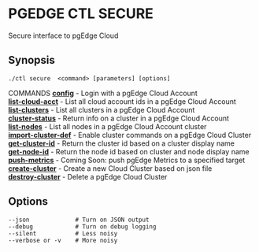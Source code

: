 # PGEDGE CTL SECURE
Secure interface to pgEdge Cloud

## Synopsis
    ./ctl secure  <command> [parameters] [options]   

COMMANDS
[**config**](doc/secure-config.md)                         - Login with a pgEdge Cloud Account<br>
[**list-cloud-acct**](doc/secure-list-cloud-acct.md)       - List all cloud account ids in a pgEdge Cloud Account<br>
[**list-clusters**](doc/secure-list-clusters.md)           - List all clusters in a pgEdge Cloud Account<br>
[**cluster-status**](doc/secure-cluster-status.md)         - Return info on a cluster in a pgEdge Cloud Account<br>
[**list-nodes**](doc/secure-list-nodes.md)                 - List all nodes in a pgEdge Cloud Account cluster<br>
[**import-cluster-def**](doc/secure-import-cluster-def.md) - Enable cluster commands on a pgEdge Cloud Cluster<br>
[**get-cluster-id**](doc/secure-get-cluster-id.md)         - Return the cluster id based on a cluster display name<br>
[**get-node-id**](doc/secure-get-node-id.md)               - Return the node id based on cluster and node display name<br>
[**push-metrics**](doc/secure-push-metrics.md)             - Coming Soon: push pgEdge Metrics to a specified target<br>
[**create-cluster**](doc/secure-create-cluster.md)         - Create a new Cloud Cluster based on json file<br>
[**destroy-cluster**](doc/secure-destroy-cluster.md)       - Delete a pgEdge Cloud Cluster<br>

## Options
    --json             # Turn on JSON output
    --debug            # Turn on debug logging
    --silent           # Less noisy
    --verbose or -v    # More noisy

